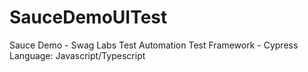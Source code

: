 # SauceDemoUITest
Sauce Demo - Swag Labs Test Automation
Test Framework - Cypress
Language: Javascript/Typescript
